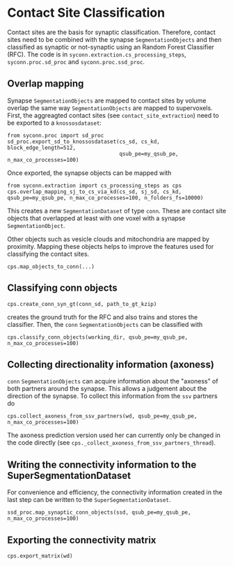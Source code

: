# Contact Site Classification

Contact sites are the basis for synaptic classification. Therefore, contact sites need to be combined with the synapse `SegmentationObjects` and then classified as synaptic or not-synaptic using an Random Forest Classifier (RFC).
The code is in `syconn.extraction.cs_processing_steps`, `syconn.proc.sd_proc` and `syconn.proc.ssd_proc`.

## Overlap mapping 

Synapse `SegmentationObjects` are mapped to contact sites by volume overlap the same way `SegmentationObjects` are mapped to supervoxels. First, the aggreagted contact sites (see `contact_site_extraction`) need to be exported to a `knossosdataset`:

```
from syconn.proc import sd_proc
sd_proc.export_sd_to_knossosdataset(cs_sd, cs_kd, block_edge_length=512,
                                    qsub_pe=my_qsub_pe, n_max_co_processes=100)

```
Once exported, the synapse objects can be mapped with 

```
from syconn.extraction import cs_processing_steps as cps
cps.overlap_mapping_sj_to_cs_via_kd(cs_sd, sj_sd, cs_kd, qsub_pe=my_qsub_pe, n_max_co_processes=100, n_folders_fs=10000)
```

This creates a new `SegmentationDataset` of type `conn`. These are contact site objects that overlapped at least with one voxel with a synapse `SegmentationObject`.

Other objects such as vesicle clouds and mitochondria are mapped by proximity. Mapping these objects helps to improve the features used for classifying the contact sites.

```
cps.map_objects_to_conn(...)
```


## Classifying conn objects 

```
cps.create_conn_syn_gt(conn_sd, path_to_gt_kzip)
```

creates the ground truth for the RFC and also trains and stores the classifier. Then, the `conn` `SegmentationObjects` can be classified with

```
cps.classify_conn_objects(working_dir, qsub_pe=my_qsub_pe, n_max_co_processes=100)
```

## Collecting directionality information (axoness)

`conn` `SegmentationObjects` can acquire information about the "axoness" of both partners around the synapse. This allows
a judgement about the direction of the synapse. To collect this information from the `ssv` partners do

```
cps.collect_axoness_from_ssv_partners(wd, qsub_pe=my_qsub_pe, n_max_co_processes=100)
```
The axoness prediction version used her can currently only be changed in the code directly (see `cps._collect_axoness_from_ssv_partners_thread`).


## Writing the connectivity information to the SuperSegmentationDataset

For convenience and efficiency, the connectivity information created in the last step can be written to the `SuperSegmentationDataset`.

```
ssd_proc.map_synaptic_conn_objects(ssd, qsub_pe=my_qsub_pe, n_max_co_processes=100)
```

## Exporting the connectivity matrix

```
cps.export_matrix(wd) 
```
